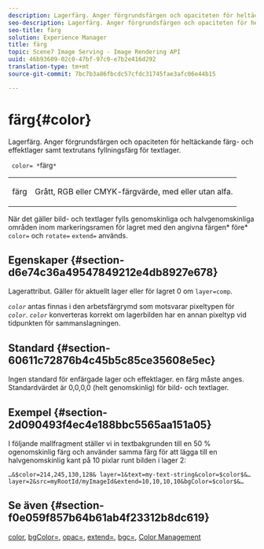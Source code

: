 ```yaml
---
description: Lagerfärg. Anger förgrundsfärgen och opaciteten för heltäckande färg- och effektlager samt textrutans fyllningsfärg för textlager.
seo-description: Lagerfärg. Anger förgrundsfärgen och opaciteten för heltäckande färg- och effektlager samt textrutans fyllningsfärg för textlager.
seo-title: färg
solution: Experience Manager
title: färg
topic: Scene7 Image Serving - Image Rendering API
uuid: 46b93609-02c0-47bf-97c0-e7b2e416d292
translation-type: tm+mt
source-git-commit: 7bc7b3a86fbcdc57cfdc31745fae3afc06e44b15

---
```



# färg{#color}

Lagerfärg. Anger förgrundsfärgen och opaciteten för heltäckande färg- och effektlager samt textrutans fyllningsfärg för textlager.

` color= *`färg`*`

<table id="simpletable_68645167998A42229CEF858909FD447E"> 
 <tr class="strow"> 
  <td class="stentry"> <p> <span class="codeph"> <span class="varname"> färg </span></span> </p> </td> 
  <td class="stentry"> <p>Grått, RGB eller CMYK-färgvärde, med eller utan alfa. </p> </td> 
 </tr> 
</table>

När det gäller bild- och textlager fylls genomskinliga och halvgenomskinliga områden inom markeringsramen för lagret med den angivna färgen* före* `color=` och `rotate=` `extend=` används.

## Egenskaper {#section-d6e74c36a49547849212e4db8927e678}

Lagerattribut. Gäller för aktuellt lager eller för lagret 0 om `layer=comp`.

*`color`* antas finnas i den arbetsfärgrymd som motsvarar pixeltypen för *`color`*. *`color`* konverteras korrekt om lagerbilden har en annan pixeltyp vid tidpunkten för sammanslagningen.

## Standard {#section-60611c72876b4c45b5c85ce35608e5ec}

Ingen standard för enfärgade lager och effektlager. en färg måste anges. Standardvärdet är 0,0,0,0 (helt genomskinlig) för bild- och textlager.

## Exempel {#section-2d090493f4ec4e188bbc5565aa151a05}

I följande mallfragment ställer vi in textbakgrunden till en 50 % ogenomskinlig färg och använder samma färg för att lägga till en halvgenomskinlig kant på 10 pixlar runt bilden i lager 2:

`…&$color=214,245,130,128& layer=1&text=my-text-string&color=$color$&… layer=2&src=myRootId/myImageId&extend=10,10,10,10&bgColor=$color$&…`

## Se även {#section-f0e059f857b64b61ab4f23312b8dc619}

[color](../../../../../is-api/http-ref/image-serving-api-ref/c-http-protocol-reference/c-data-types/r-is-http-color.md#reference-0fdb264a3aed4bd78451bb55311f6e93), [bgColor=](../../../../../is-api/http-ref/image-serving-api-ref/c-http-protocol-reference/c-command-reference/r-bgcolor.md#reference-441371ba4ef54fe781887c5ae448f6ab), [opac=](../../../../../is-api/http-ref/image-serving-api-ref/c-http-protocol-reference/c-command-reference/r-opac.md#reference-d2269b51aca34599a08d0a46ee5c27e5), [extend=](../../../../../is-api/http-ref/image-serving-api-ref/c-http-protocol-reference/c-command-reference/r-extend.md#reference-7e9156beb285459d830e2d56782a74ac), [bgc=](../../../../../is-api/http-ref/image-serving-api-ref/c-http-protocol-reference/c-command-reference/r-bgc.md#reference-53376175f617446fbe5c69120f834b88), [Color Management](../../../../../is-api/http-ref/image-serving-api-ref/c-http-protocol-reference/c-syntax-and-features/r-color-management.md#reference-c7e4a72d589145189f7e4bcb6b4544d7)

